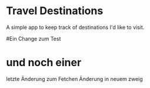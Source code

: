 # Travel Destinations

A simple app to keep track of destinations I'd like to visit.

#Ein Change zum Test
# und noch einer
letzte Änderung zum Fetchen
Änderung in neuem zweig
